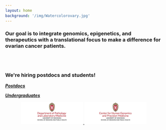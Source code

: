 ```yaml
---
layout: home
background: '/img/Watercolorovary.jpg'
---
```


### Our goal is to integrate genomics, epigenetics, and therapeutics with a translational focus to make a difference for ovarian cancer patients.

<br></br>
### We're hiring postdocs and students!
[***Postdocs***](https://jobrxiv.org/job/university-of-wisconsin-madison-27778-research-associate-postdoc/)

[***Undergraduates***](https://studentjobs.hr.wisc.edu/cw/en-us/job/500218/research-assistant)

<p align="center">
      <a href="https://pathology.wisc.edu/">
        <img src="img/pathology_logo.jpg" alt="Dept of Pathology and Laboratory Medicine webpage" width="200">
      </a>
      <a href="https://chgpm.wisc.edu/">
        <img src="img/chgpm_logo.jpg" alt="Center for Human Genomics and Precision Medicine webpage" width="200">
      </a>
</p>

